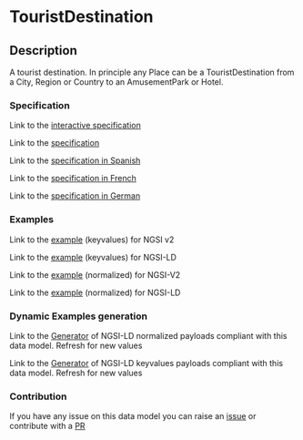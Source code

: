 # TouristDestination

## Description 

A tourist destination. In principle any Place can be a TouristDestination from a City, Region or Country to an AmusementPark or Hotel.
### Specification

Link to the [interactive specification](https://swagger.lab.fiware.org/?url=https://smart-data-models.github.io/dataModel.TourismDestinations/TouristDestination/swagger.yaml)

Link to the [specification](https://smart-data-models.github.io/dataModel.TourismDestinations/TouristDestination/doc/spec.md)

Link to the [specification in Spanish](https://smart-data-models.github.io/dataModel.TourismDestinations/TouristDestination/doc/spec_ES.md)

Link to the [specification in French](https://smart-data-models.github.io/dataModel.TourismDestinations/TouristDestination/doc/spec_FR.md)

Link to the [specification in German](https://smart-data-models.github.io/dataModel.TourismDestinations/TouristDestination/doc/spec_DE.md)
### Examples

Link to the [example](https://smart-data-models.github.io/dataModel.TourismDestinations/TouristDestination/examples/example.json) (keyvalues) for NGSI v2

Link to the [example](https://smart-data-models.github.io/dataModel.TourismDestinations/TouristDestination/examples/example.jsonld) (keyvalues) for NGSI-LD

Link to the [example](https://smart-data-models.github.io/dataModel.TourismDestinations/TouristDestination/examples/example-normalized.json) (normalized) for NGSI-V2

Link to the [example](https://smart-data-models.github.io/dataModel.TourismDestinations/TouristDestination/examples/example-normalized.jsonld) (normalized) for NGSI-LD
### Dynamic Examples generation

Link to the [Generator](https://smartdatamodels.org/extra/ngsi-ld_generator_v0.92.php?schemaUrl=https://raw.githubusercontent.com/smart-data-models/dataModel.TourismDestinations/master/TouristDestination/schema.json&email=info@smartdatamodels.org) of NGSI-LD normalized payloads compliant with this data model. Refresh for new values

Link to the [Generator](https://smartdatamodels.org/extra/ngsi-ld_generator_keyvalues_v0.92.php?schemaUrl=https://raw.githubusercontent.com/smart-data-models/dataModel.TourismDestinations/master/TouristDestination/schema.json&email=info@smartdatamodels.org) of NGSI-LD keyvalues payloads compliant with this data model. Refresh for new values
### Contribution

 If you have any issue on this data model you can raise an [issue](https://github.com/smart-data-models/dataModel.TourismDestinations/issues)  or contribute with a [PR](https://github.com/smart-data-models/dataModel.TourismDestinations/pulls)